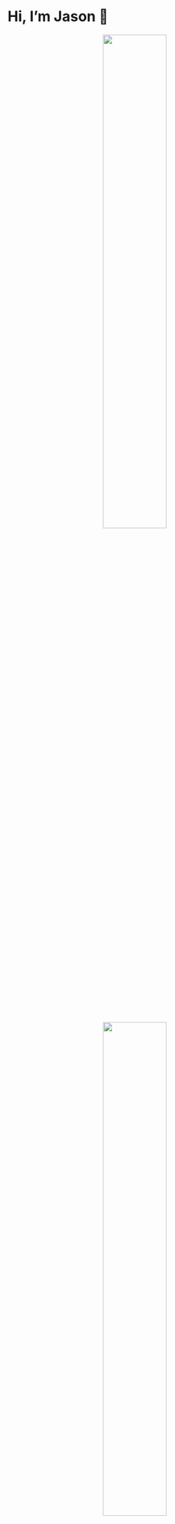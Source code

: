 # Hi, I’m Jason 👋

<p align="center">
  <img height="50%" width="auto" src="https://github-readme-stats.vercel.app/api?username=jasonhaak&show_icons=true&count_private=true&theme=tokyonight&hide_border=true&hide=issues,contribs&bg_color=00000000">
  <img height="50%" width="auto" src="https://github-readme-stats.vercel.app/api/top-langs/?username=jasonhaak&layout=compact&hide_border=true&theme=tokyonight&bg_color=00000000&langs_count=6&hide=jupyter%20notebook,tex,css">
</p>

---

### 🚀 Projects & Tech

| 💻 **Technology** | 🚀 **Projects** |
| - | - |
| [![Cloudflare Workers](https://img.shields.io/badge/Cloudflare%20Workers-F38020?logo=cloudflare&logoColor=white)](https://workers.cloudflare.com/) | [![cloudflare-redirect-worker](https://img.shields.io/static/v1?label=&message=cloudflare-redirect-worker&color=000605&logo=github&logoColor=FFFFFF&labelColor=000605)](https://github.com/jasonhaak/cloudflare-redirect-worker) |
| [![Flashcards](https://img.shields.io/badge/Flashcards-0A96E6?logo=bookstack&logoColor=white)](https://apps.ankiweb.net/) | [![is-uni-muenster-flashcards](https://img.shields.io/static/v1?label=&message=is-uni-muenster-flashcards&color=000605&logo=github&logoColor=FFFFFF&labelColor=000605)](https://github.com/jasonhaak/is-uni-muenster-flashcards) [![wi-uni-muenster-flashcards](https://img.shields.io/static/v1?label=&message=wi-uni-muenster-flashcards&color=000605&logo=github&logoColor=FFFFFF&labelColor=000605)](https://github.com/jasonhaak/wi-uni-muenster-flashcards) |
| [![PHP](https://img.shields.io/badge/PHP-777BB4?logo=php&logoColor=white)](https://www.php.net/) | [![runtime-analysis-php](https://img.shields.io/static/v1?label=&message=runtime-analysis-php&color=000605&logo=github&logoColor=FFFFFF&labelColor=000605)](https://github.com/jasonhaak/runtime-analysis-php) |

---

### ✨ A few fun facts about me
- 🦆 Ducks are my spirit animals
- 😵 I was once hit by a boomerang at age 4 and got a scar above my eye  
